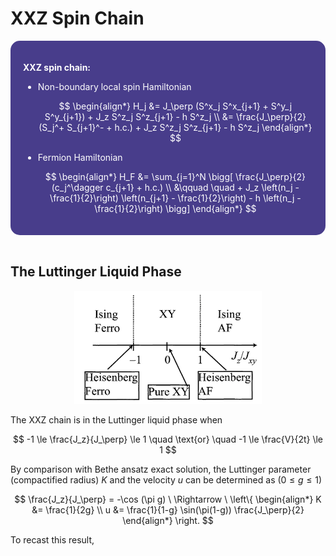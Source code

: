 <style>
    .katex {
        font-size: 1.1em;
    }
    .remark {
        border-radius: 15px;
        padding: 20px;
        background-color: SeaGreen;
        color: White;
    }
    .result {
        border-radius: 15px;
        padding: 20px;
        background-color: DarkSlateBlue;
        color: White;
    }
</style>

# XXZ Spin Chain

<div class="result">

**XXZ spin chain:**

- Non-boundary local spin Hamiltonian
    
    $$
    \begin{align*}
        H_j &= J_\perp (S^x_j S^x_{j+1} + S^y_j S^y_{j+1})
        + J_z S^z_j S^z_{j+1} - h S^z_j \\
        &= \frac{J_\perp}{2} (S_j^+ S_{j+1}^- + h.c.)
        + J_z S^z_j S^z_{j+1} - h S^z_j
    \end{align*}
    $$

- Fermion Hamiltonian
    
    $$
    \begin{align*}
        H_F &= \sum_{j=1}^N \bigg[
            \frac{J_\perp}{2}(c_j^\dagger c_{j+1} + h.c.)
            \\ &\qquad \quad
            + J_z \left(n_j - \frac{1}{2}\right)
            \left(n_{j+1} - \frac{1}{2}\right)
            - h \left(n_j - \frac{1}{2}\right)
        \bigg]
    \end{align*}
    $$

</div><br>

## The Luttinger Liquid Phase

<center>
<img src="images/xxz_phase.png" width="300pt">
</center>

The XXZ chain is in the Luttinger liquid phase when

$$
-1 \le \frac{J_z}{J_\perp} \le 1
\quad \text{or} \quad
-1 \le \frac{V}{2t} \le 1
$$

By comparison with Bethe ansatz exact solution, the Luttinger parameter (compactified radius) $K$ and the velocity $u$ can be determined as ($0 \le g \le 1$)

$$
\frac{J_z}{J_\perp} = -\cos (\pi g)
\  \Rightarrow \  \left\{
\begin{align*}
    K &= \frac{1}{2g} \\
    u &= \frac{1}{1-g} \sin(\pi(1-g)) \frac{J_\perp}{2}
\end{align*}
\right.
$$

To recast this result, 